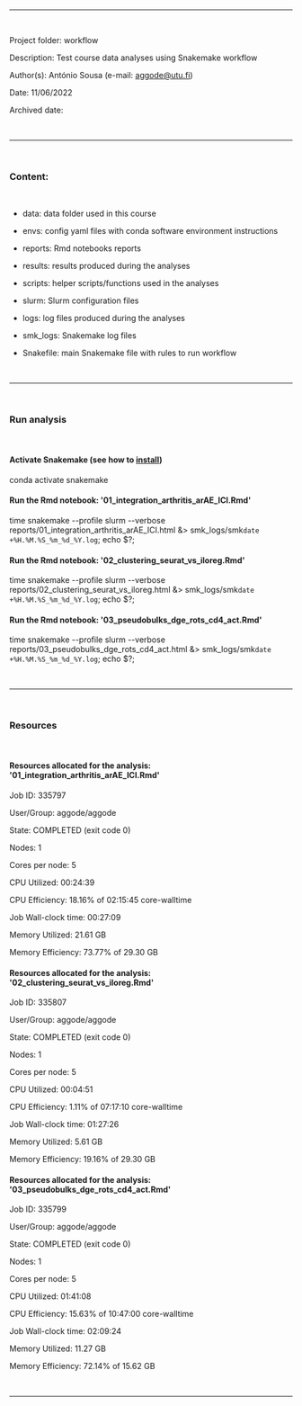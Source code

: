 
<br>

---

<br>

Project folder: workflow

Description: Test course data analyses using Snakemake workflow

Author(s): António Sousa (e-mail: aggode@utu.fi)

Date: 11/06/2022

Archived date: 

<br>

---

<br>

### Content:

<br>

   + data: data folder used in this course

   + envs: config yaml files with conda software environment instructions

   + reports: Rmd notebooks reports

   + results: results produced during the analyses

   + scripts: helper scripts/functions used in the analyses

   + slurm: Slurm configuration files

   + logs: log files produced during the analyses

   + smk_logs: Snakemake log files

   + Snakefile: main Snakemake file with rules to run workflow

<br>

---

<br>

### Run analysis

<br>

#### Activate Snakemake (see how to [install](https://snakemake.readthedocs.io/en/stable/getting_started/installation.html))
conda activate snakemake

#### Run the Rmd notebook: '01_integration_arthritis_arAE_ICI.Rmd'
time snakemake --profile slurm --verbose reports/01_integration_arthritis_arAE_ICI.html &> smk_logs/smk`date +%H.%M.%S_%m_%d_%Y.log`; echo $?;

#### Run the Rmd notebook: '02_clustering_seurat_vs_iloreg.Rmd'
time snakemake --profile slurm --verbose reports/02_clustering_seurat_vs_iloreg.html &> smk_logs/smk`date +%H.%M.%S_%m_%d_%Y.log`; echo $?;

#### Run the Rmd notebook: '03_pseudobulks_dge_rots_cd4_act.Rmd'
time snakemake --profile slurm --verbose reports/03_pseudobulks_dge_rots_cd4_act.html &> smk_logs/smk`date +%H.%M.%S_%m_%d_%Y.log`; echo $?;


<br>

---

<br>

### Resources 

<br>

#### Resources allocated for the analysis: '01_integration_arthritis_arAE_ICI.Rmd'
Job ID: 335797

User/Group: aggode/aggode

State: COMPLETED (exit code 0)

Nodes: 1

Cores per node: 5

CPU Utilized: 00:24:39

CPU Efficiency: 18.16% of 02:15:45 core-walltime

Job Wall-clock time: 00:27:09

Memory Utilized: 21.61 GB

Memory Efficiency: 73.77% of 29.30 GB


#### Resources allocated for the analysis: '02_clustering_seurat_vs_iloreg.Rmd'
Job ID: 335807

User/Group: aggode/aggode

State: COMPLETED (exit code 0)

Nodes: 1

Cores per node: 5

CPU Utilized: 00:04:51

CPU Efficiency: 1.11% of 07:17:10 core-walltime

Job Wall-clock time: 01:27:26

Memory Utilized: 5.61 GB

Memory Efficiency: 19.16% of 29.30 GB


#### Resources allocated for the analysis: '03_pseudobulks_dge_rots_cd4_act.Rmd'
Job ID: 335799

User/Group: aggode/aggode

State: COMPLETED (exit code 0)

Nodes: 1

Cores per node: 5

CPU Utilized: 01:41:08

CPU Efficiency: 15.63% of 10:47:00 core-walltime

Job Wall-clock time: 02:09:24

Memory Utilized: 11.27 GB

Memory Efficiency: 72.14% of 15.62 GB

<br>

---

<br>

